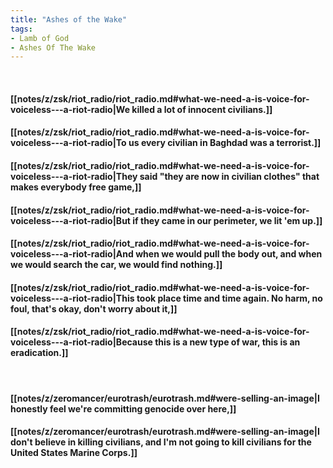 ```yaml
---
title: "Ashes of the Wake"
tags:
- Lamb of God
- Ashes Of The Wake
---
```

&nbsp;
#### [[notes/z/zsk/riot_radio/riot_radio.md#what-we-need-a-is-voice-for-voiceless---a-riot-radio|We killed a lot of innocent civilians.]]
#### [[notes/z/zsk/riot_radio/riot_radio.md#what-we-need-a-is-voice-for-voiceless---a-riot-radio|To us every civilian in Baghdad was a terrorist.]]
#### [[notes/z/zsk/riot_radio/riot_radio.md#what-we-need-a-is-voice-for-voiceless---a-riot-radio|They said "they are now in civilian clothes" that makes everybody free game,]]
#### [[notes/z/zsk/riot_radio/riot_radio.md#what-we-need-a-is-voice-for-voiceless---a-riot-radio|But if they came in our perimeter, we lit 'em up.]]
#### [[notes/z/zsk/riot_radio/riot_radio.md#what-we-need-a-is-voice-for-voiceless---a-riot-radio|And when we would pull the body out, and when we would search the car, we would find nothing.]]
#### [[notes/z/zsk/riot_radio/riot_radio.md#what-we-need-a-is-voice-for-voiceless---a-riot-radio|This took place time and time again. No harm, no foul, that's okay, don't worry about it,]]
#### [[notes/z/zsk/riot_radio/riot_radio.md#what-we-need-a-is-voice-for-voiceless---a-riot-radio|Because this is a new type of war, this is an eradication.]]
&nbsp;
#### [[notes/z/zeromancer/eurotrash/eurotrash.md#were-selling-an-image|I honestly feel we're committing genocide over here,]]
#### [[notes/z/zeromancer/eurotrash/eurotrash.md#were-selling-an-image|I don't believe in killing civilians, and I'm not going to kill civilians for the United States Marine Corps.]]
